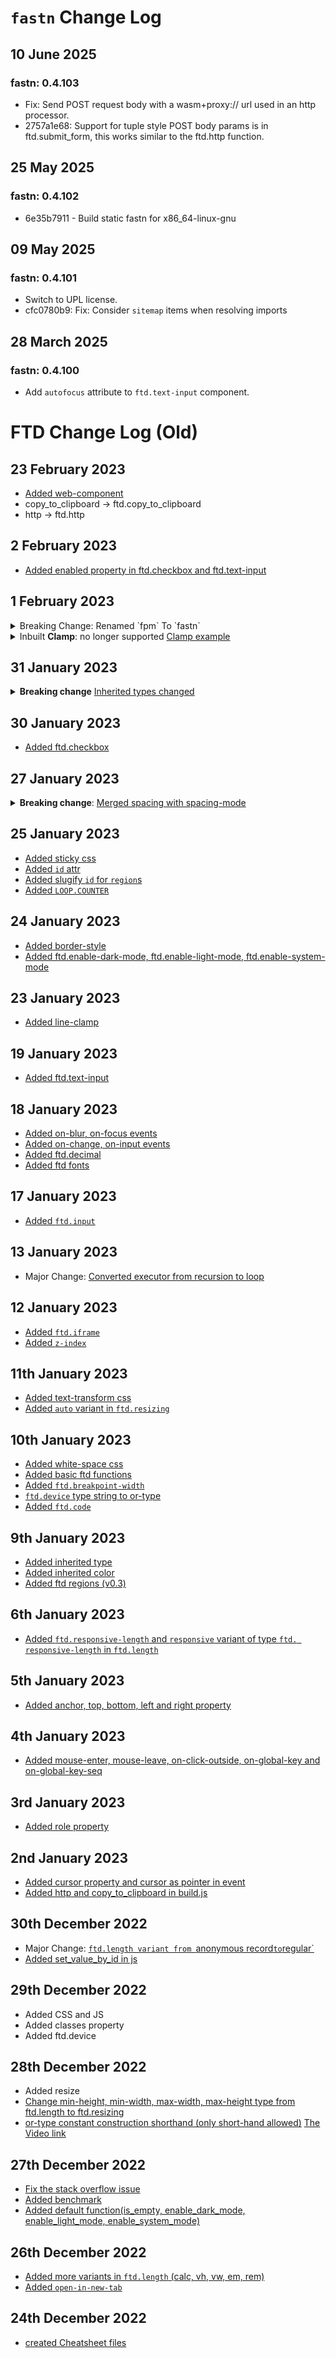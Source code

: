 # `fastn` Change Log

## 10 June 2025

### fastn: 0.4.103

- Fix: Send POST request body with a wasm+proxy:// url used in an http processor.
- 2757a1e68: Support for tuple style POST body params is in ftd.submit_form, this works similar to the ftd.http function.

## 25 May 2025

### fastn: 0.4.102

- 6e35b7911 - Build static fastn for x86_64-linux-gnu

## 09 May 2025

### fastn: 0.4.101

- Switch to UPL license.
- cfc0780b9: Fix: Consider `sitemap` items when resolving imports

## 28 March 2025

### fastn: 0.4.100

- Add `autofocus` attribute to `ftd.text-input` component.


# FTD Change Log (Old)

## 23 February 2023

- [Added web-component](https://github.com/ftd-lang/ftd/commit/f7c47c197f347bd2b48f0995b82aeaaf760ce44a)
- copy_to_clipboard -> ftd.copy_to_clipboard
- http -> ftd.http

## 2 February 2023
- [Added enabled property in ftd.checkbox and ftd.text-input](https://github.com/ftd-lang/ftd/commit/12425b68b56c2f475f3630ddb0484de70479aad0)

## 1 February 2023

<details>
<summary>Breaking Change: Renamed `fpm` To `fastn`</summary>
`fpm` cli is renamed to `fastn`. We renamed `FPM.ftd` to `FASTN.ftd` and 
`-- import: fpm` becomes `-- import: fastn`. We have also renamed github 
repository `fpm` to `fastn`.

- Fastn PR: https://github.com/ftd-lang/fastn/pull/755

</details>

<details>
<summary>Inbuilt <b>Clamp</b>: no longer supported
<a href="https://github.com/ftd-lang/ftd/blob/main/Cheatsheet.
md#clamp">Clamp example</a>
</summary>

- Regular Clamp

```ftd
-- integer $num: 0

-- ftd.integer: $num
$on-click$: $clamp($a = $num, by = 1, clamp = 6)

-- void clamp(a,by,clamp):
integer $a:
integer by:
integer clamp:


a = (a + by) % clamp
```

- Clamp with min and max

```ftd
-- integer $num: 1

-- ftd.integer: $num
$on-click$: $clamp($a = $num, by = 1, min = 1, max = 6)

-- void clamp(a,by,min,max):
integer $a:
integer by: 1
integer min: 0
integer max: 5


a = (((a - min) + by) % (max - min)) + min
```

</details>

## 31 January 2023
  
<details>

<summary><b>Breaking change</b> <a href="https://github.com/ftd-lang/ftd/pull/566/commits/e1722eacf386d3c515000c79a86e7ffb91f2df6c">Inherited types changed</a></summary>

Breaking changes
  
- `$inherited.types.copy-relaxed` -> `$inherited.types.copy-regular`
- `$inherited.types.copy-tight` -> `$inherited.types.copy-small`
- `$inherited.types.label-big` -> `$inherited.types.label-large`


Headings: 

- `$inherited.types.heading-tiny` is added
- rest have weight, line-height, weight updates 

Copy:

- added `$inherited.types.copy-regular` and `$inherited.types.copy-small`
- rest have size and `$inherited.types.line-height` changes

Specialized Text:

- `$inherited.types.source-code` is added 
- rest have size and line-height changes

Labels: 

- `$inherited.types.label-big` is changed to label-large
- `$inherited.types.label-small` is updated with new size and line-height values

Button: 

- All button types which are added are new
- added `$inherited.types.button-large`, `$inherited.types.button-medium`, `$inherited.types.button-small`, link types

</details>

## 30 January 2023

- [Added ftd.checkbox](https://github.com/ftd-lang/ftd/pull/564/commits/483060b31dcce626599fc0bca8d7e6261d0c37a8)

## 27 January 2023

<details>

<summary><b>Breaking change</b>: <a href="https://github.com/ftd-lang/ftd/pull/557/commits/37569f9df70ce60f161a1260e6fa09827f8f0875">Merged spacing with spacing-mode</a></summary>

  - use `spacing.fixed.px: 20` instead of `spacing.px: 20`
  - use `spacing: space-around` instead of `spacing-mode: space-around` (same for `space-between` and `space-evenly`)

</details>

## 25 January 2023

- [Added sticky css](https://github.com/ftd-lang/ftd/pull/553/commits/a3b43d09b7b968d8242559e96dbff7c356104880)
- [Added `id` attr](https://github.com/ftd-lang/ftd/pull/554/commits/7321ba5253d565683e35e078606567f302633eaf)
- [Added slugify `id` for `region`s](https://github.com/ftd-lang/ftd/pull/556/commits/a419d0155bd4299c4efab91ad55557f92bc21f0f)
- [Added `LOOP.COUNTER`](https://github.com/ftd-lang/ftd/commit/9d31c722814d5cd9ded21be9de2b310b1d4cb0b8)

## 24 January 2023
- [Added border-style](https://github.com/ftd-lang/ftd/pull/549/commits/6f08e0ce2b9eeb5aa8da5bb418b60fcc0b221d05)
- [Added ftd.enable-dark-mode, ftd.enable-light-mode, ftd.enable-system-mode](https://github.com/ftd-lang/ftd/commit/723b1f50e3e1564c112c926ec024198fa843e42f)

## 23 January 2023
- [Added line-clamp](https://github.com/ftd-lang/ftd/pull/544/commits/b50d8ef371ead95679838e862d0ea956e7655b39)

## 19 January 2023
- [Added ftd.text-input](https://github.com/ftd-lang/ftd/pull/543/commits/b86f74b45322e53f8a9acf43155b4bb0aa1a19b3)

## 18 January 2023
- [Added on-blur, on-focus events](https://github.com/ftd-lang/ftd/pull/540/commits/d0416a7eb2d5b4fa6172b4f32cf442161427e4db)
- [Added on-change, on-input events](https://github.com/ftd-lang/ftd/commit/06d6d91fb10c63e01dbfbe02d4913b8b8e8f1594)
- [Added ftd.decimal](https://github.com/ftd-lang/ftd/pull/536/commits/114c1af8a9e159b11f9f2eb62dfd3839b1dd9e4b)
- [Added ftd fonts](https://github.com/ftd-lang/ftd/pull/535/commits/aeeb33f97645f97fc7360b46fe8ec9afc6d52416)

## 17 January 2023

- [Added `ftd.input`](https://github.com/ftd-lang/ftd/pull/535/commits/99702d33ce6b3485ed9a7481709cb85f3ee7fddf)

## 13 January 2023

- Major Change: [Converted executor from recursion to loop](https://github.com/ftd-lang/ftd/pull/529/commits/f305bc187f006bb49e2cbdaf1f35bbd62e151d67)

## 12 January 2023

- [Added `ftd.iframe`](https://github.com/ftd-lang/ftd/pull/523/commits/dbddbff69ff203e338b594f31c165a4fcf10afbe)
- [Added `z-index`](https://github.com/ftd-lang/ftd/pull/523/commits/6acf81e42290901ef127cf23687f39ea48e88d9a)

## 11th January 2023

- [Added text-transform css](https://github.com/ftd-lang/ftd/pull/529/commits/0cae01d1a5b9b7a3775bd60d1c36a8230e5d74cc)
- [Added `auto` variant in `ftd.resizing`](https://github.com/ftd-lang/ftd/pull/523/commits/939fce3398b6f5612eceffab8931c71d7341af55)

## 10th January 2023

- [Added white-space css](https://github.com/ftd-lang/ftd/pull/523/commits/af5b339f1b6ff04a0738dbbfda4186d57d27fd27)
- [Added basic ftd functions](https://github.com/ftd-lang/ftd/pull/524/commits/f268014568ef75e86e989ef80de0089ad614e07f)
- [Added `ftd.breakpoint-width`](https://github.com/ftd-lang/ftd/pull/524/commits/537b8cfd356f91e0059edbd04987c0a3f0dbf8a6)
- [`ftd.device` type string to or-type](https://github.com/ftd-lang/ftd/pull/524/commits/85da36d3eecddcefad8b3acc9800458d4c740f34)
- [Added `ftd.code`](https://github.com/ftd-lang/ftd/commit/5c5a8214d69276fe587949a364199ab8a2407e71)

## 9th January 2023

- [Added inherited type](https://github.com/ftd-lang/ftd/commit/b1fe8af46cd35c51c3b37312d9c1a6466a54d1e5)
- [Added inherited color](https://github.com/ftd-lang/ftd/commit/8c22529da64f449620f937ed18d466c6256dfb74)
- [Added ftd regions (v0.3)](https://github.com/ftd-lang/ftd/commit/cf460d1cc41734effc3cd998c943dc102eb4232d)

## 6th January 2023

- [Added `ftd.responsive-length` and `responsive` variant of type `ftd.
  responsive-length` in `ftd.length`](https://github.com/ftd-lang/ftd/commit/2376c2746670fc8fef67b909b5798bf16e3d8986)

## 5th January 2023

- [Added anchor, top, bottom, left and right property](https://github.com/ftd-lang/ftd/commit/d86de625f8786738862bc6aaf33cc8665c7f73f5)

## 4th January 2023

- [Added mouse-enter, mouse-leave, on-click-outside, on-global-key and on-global-key-seq](https://github.com/ftd-lang/ftd/commit/003f3262075abb009ace6cb76dbd9083d8a333a2)

## 3rd January 2023

- [Added role property](https://github.com/ftd-lang/ftd/commit/69bc02ad65358580f2247726aef78e1958b3716f)

## 2nd January 2023

- [Added cursor property and cursor as pointer in event](https://github.com/ftd-lang/ftd/commit/64aa657a13ab24d932d56a2ddf9bcb77982a7752)
- [Added http and copy_to_clipboard in build.js](https://github.com/ftd-lang/ftd/commit/7eb9e879ff94ced3ed53d7d1584d63975b1a6b2f)


## 30th December 2022

- Major Change: [`ftd.length variant from `anonymous record` to `regular`](https://github.com/ftd-lang/ftd/commit/c4e7e591e515c5dfef1647e3f447e77a2f94c538)
- [Added set_value_by_id in js](https://github.com/ftd-lang/ftd/commit/e6f65267cbe57888e0fd510dd15bb56032bf8e7a)

## 29th December 2022

- Added CSS and JS
- Added classes property
- Added ftd.device

## 28th December 2022

- Added resize
- [Change min-height, min-width, max-width, max-height type from ftd.length to ftd.resizing](https://github.com/ftd-lang/ftd/commit/edad6b2899d940c11bd30c47fb15b08c6c04ad78)
- [or-type constant construction shorthand (only short-hand allowed)](https://github.com/ftd-lang/ftd/commit/a1ae3726eef848554ccf81a7f4270aeb6daa37ce) 
  [The Video link](https://www.loom.com/share/ee239d4840a74eb087f53ad6445a49a8)

## 27th December 2022

- [Fix the stack overflow issue](https://github.com/ftd-lang/ftd/commit/d7438e7b0476be7cddf7ca5b67409f3515afb910)
- [Added benchmark](https://github.com/ftd-lang/ftd/commit/f7ed86c87f648547b1107c066383511645039290)
- [Added default function(is_empty, enable_dark_mode, enable_light_mode,
  enable_system_mode)](https://github.com/ftd-lang/ftd/commit/46d7a1596259e8a916d76228cb6997caaf3fb226)


## 26th December 2022

- [Added more variants in `ftd.length` (calc, vh, vw, em, rem)](https://github.com/ftd-lang/ftd/commit/60bd50c5a9306be1b305601c037e39810ef6206a)
- [Added `open-in-new-tab`](https://github.com/ftd-lang/ftd/commit/048024c468f8cc5a47f72dabdd2454499aaca314)


## 24th December 2022

- [created Cheatsheet files](https://github.com/ftd-lang/ftd/commit/8df76b5b66dd31b9c647a848c6dd4277b434c7fe)

